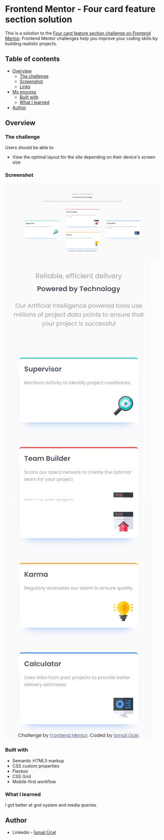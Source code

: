# Frontend Mentor - Four card feature section solution

This is a solution to the [Four card feature section challenge on Frontend Mentor](https://www.frontendmentor.io/challenges/four-card-feature-section-weK1eFYK). Frontend Mentor challenges help you improve your coding skills by building realistic projects.

## Table of contents

- [Overview](#overview)
  - [The challenge](#the-challenge)
  - [Screenshot](#screenshot)
  - [Links](#links)
- [My process](#my-process)
  - [Built with](#built-with)
  - [What I learned](#what-i-learned)
- [Author](#author)

## Overview

### The challenge

Users should be able to:

- View the optimal layout for the site depending on their device's screen size

### Screenshot

![](./screenshot.jpg)
![](./screenshot2.jpg)
![](./screenshot3.jpg)

### Built with

- Semantic HTML5 markup
- CSS custom properties
- Flexbox
- CSS Grid
- Mobile-first workflow

### What I learned

I got better at grid system and media queries.

## Author

- Linkedin - [İsmail Üçel](https://www.linkedin.com/in/ismail-%C3%BC%C3%A7el-a487b618a/)

